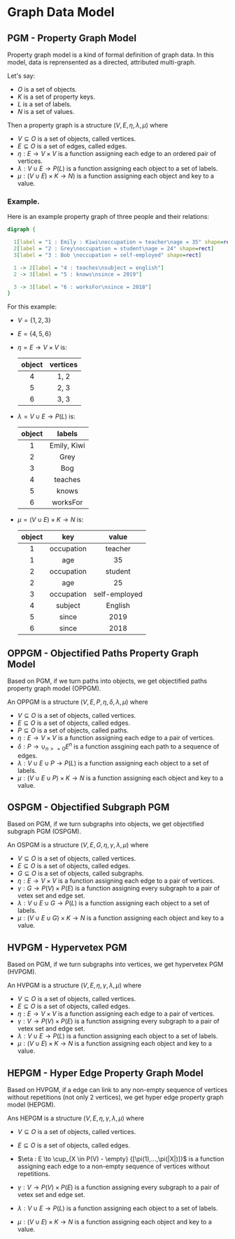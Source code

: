 # Graph Data Model

## PGM - Property Graph Model

Property graph model is a kind of formal definition of graph data. In this
model, data is reprensented as a directed, attributed multi-graph.

Let's say:

* $O$ is a set of objects.
* $K$ is a set of property keys.
* $L$ is a set of labels.
* $N$ is a set of values.

Then a property graph is a structure $(V, E, \eta, \lambda, \mu)$ where

* $V \subseteq O$ is a set of objects, called vertices.
* $E \subseteq O$ is a set of edges, called edges.
* $\eta : E \to V \times V$ is a function assigning each edge to an ordered
pair of vertices.
* $\lambda : V \cup E \to P(L)$ is a function assigning each object to a set
of labels.
* $\mu : (V \cup E) \times K \to N)$ is a function assigning each object and
key to a value.

### Example.

Here is an example property graph of three people and their relations:

```dot
digraph {

  1[label = "1 : Emily : Kiwi\noccupation = teacher\nage = 35" shape=rect]
  2[label = "2 : Grey\noccupation = student\nage = 24" shape=rect]
  3[label = "3 : Bob \noccupation = self-employed" shape=rect]

  1 -> 2[label = "4 : teaches\nsubject = english"]
  2 -> 3[label = "5 : knows\nsince = 2019"]

  3 -> 3[label = "6 : worksFor\nsince = 2018"]
}
```

For this example:

* $V = \{1, 2, 3\}$
* $E = \{4, 5, 6\}$
* $\eta = E \to V \times V$ is:

  | object | vertices |
  |:------:|:--------:|
  | 4 | 1, 2 |
  | 5 | 2, 3 |
  | 6 | 3, 3 |

* $\lambda = V \cup E \to P(L)$ is:

  | object | labels |
  |:------:|:------:|
  | 1      | Emily, Kiwi |
  | 2      | Grey |
  | 3      | Bog |
  | 4      | teaches |
  | 5      | knows |
  | 6      | worksFor |

* $\mu = (V \cup E) \times K \to N$ is:

  | object | key | value |
  |:------:|:---:|:-----:|
  | 1 | occupation | teacher |
  | 1 | age | 35 |
  | 2 | occupation | student |
  | 2 | age | 25 |
  | 3 | occupation | self-employed |
  | 4 | subject | English |
  | 5 | since | 2019 |
  | 6 | since | 2018 |

## OPPGM - Objectified Paths Property Graph Model

Based on PGM, if we turn paths into objects, we get objectified
paths property graph model (OPPGM).

An OPPGM is a structure $(V, E, P, \eta, \delta, \lambda, \mu)$ where

* $V \subseteq O$ is a set of objects, called vertices.
* $E \subseteq O$ is a set of objects, called edges.
* $P \subseteq O$ is a set of objects, called paths.
* $\eta : E \to V \times V$ is a function assigning each edge to a pair of
  vertices.
* $\delta : P \to \cup_{n >= 0} E^n$ is a function assgining each path to a
  sequence of edges.
* $\lambda : V \cup E \cup P \to P(L)$ is a function assigning each object to
  a set of labels.
* $\mu : (V \cup E \cup P) \times K \to N$ is a function assigning each object
  and key to a value.

## OSPGM - Objectified Subgraph PGM

Based on PGM, if we turn subgraphs into objects, we get objectified subgraph
PGM (OSPGM).

An OSPGM is a structure $(V, E, G, \eta, \gamma, \lambda, \mu)$ where

* $V \subseteq O$ is a set of objects, called vertices.
* $E \subseteq O$ is a set of objects, called edges.
* $G \subseteq O$ is a set of objects, called subgraphs.
* $\eta : E \to V \times V$ is a function assigning each edge to a pair of
  vertices.
* $\gamma : G \to P(V) \times P(E)$ is a function assigning every subgraph to
  a pair of vetex set and edge set.
* $\lambda : V \cup E \cup G \to P(L)$ is a function assigning each object to
  a set of labels.
* $\mu : (V \cup E \cup G) \times K \to N$ is a function assigning each object
  and key to a value.

## HVPGM - Hypervetex PGM

Based on PGM, if we turn subgraphs into vertices, we get hypervetex PGM (HVPGM).

An HVPGM is a structure $(V, E, \eta, \gamma, \lambda, \mu)$ where

* $V \subseteq O$ is a set of objects, called vertices.
* $E \subseteq O$ is a set of objects, called edges.
* $\eta : E \to V \times V$ is a function assigning each edge to a pair of
  vertices.
* $\gamma : V \to P(V) \times P(E)$ is a function assigning every subgraph to
  a pair of vetex set and edge set.
* $\lambda : V \cup E \to P(L)$ is a function assigning each object to
  a set of labels.
* $\mu : (V \cup E) \times K \to N$ is a function assigning each object
  and key to a value.

## HEPGM - Hyper Edge Property Graph Model

Based on HVPGM, if a edge can link to any non-empty sequence of vertices without
repetitions (not only 2 vertices), we get hyper edge property graph model
(HEPGM).

Ans HEPGM is a structure $(V, E, \eta, \gamma, \lambda, \mu)$ where

* $V \subseteq O$ is a set of objects, called vertices.
* $E \subseteq O$ is a set of objects, called edges.
* $\eta : E \to \cup_{X \in P(V) - \empty} {[\pi(1),...,\pi(|X|)]}$ is a
function assigning each edge to a non-empty sequence of vertices without
repetitions.

* $\gamma : V \to P(V) \times P(E)$ is a function assigning every subgraph to
  a pair of vetex set and edge set.
* $\lambda : V \cup E \to P(L)$ is a function assigning each object to
  a set of labels.
* $\mu : (V \cup E) \times K \to N$ is a function assigning each object
  and key to a value.
